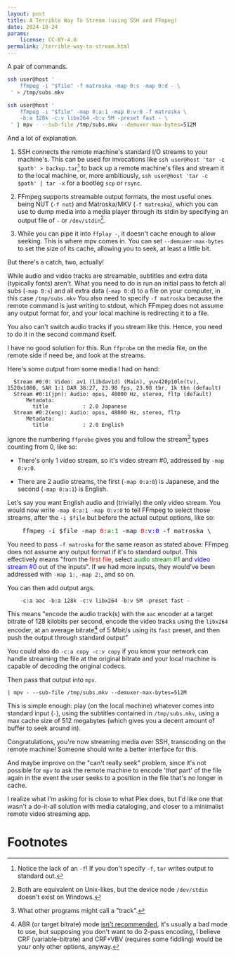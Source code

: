 ```yaml
---
layout: post
title: A Terrible Way To Stream (using SSH and FFmpeg)
date: 2024-10-24
params:
    license: CC-BY-4.0
permalink: /terrible-way-to-stream.html
---
```


A pair of commands.

```sh
ssh user@host '
    ffmpeg -i "$file" -f matroska -map 0:s -map 0:d - \
 ' > /tmp/subs.mkv

ssh user@host '
    ffmpeg -i "$file" -map 0:a:1 -map 0:v:0 -f matroska \
    -b:a 128k -c:v libx264 -b:v 5M -preset fast - \
 ' | mpv - --sub-file /tmp/subs.mkv --demuxer-max-bytes=512M
```

And a lot of explanation.

1. SSH connects the remote machine's standard I/O streams to your machine's.
   This can be used for invocations like
   `ssh user@host 'tar -c $path' > backup.tar`[^1]
    to back up a remote machine's files and stream it to the local machine,
    or, more ambitiously,
   `ssh user@host 'tar -c $path' | tar -x` for a bootleg `scp` or `rsync`.

2. FFmpeg supports streamable output formats,
   the most useful ones being NUT (`-f nut`) and Matroska/MKV (`-f matroska`),
   which you can use to dump media into a media player through its stdin
   by specifying an output file of `-` or `/dev/stdin`[^2].

3. While you can pipe it into `ffplay -`,
   it doesn't cache enough to allow seeking.
   This is where mpv comes in.
   You can set `--demuxer-max-bytes` to set the size of its cache,
   allowing you to seek, at least a little bit.

But there's a catch, two, actually!

While audio and video tracks are streamable,
subtitles and extra data (typically fonts) aren't.
What you need to do is run an initial pass
to fetch all subs (`-map 0:s`) and all extra data (`-map 0:d`) to
a file on your computer, in this case `/tmp/subs.mkv`
You also need to specify `-f matroska`
because the remote command is just writing to stdout,
which FFmpeg does not assume any output format for,
and your local machine is redirecting it to a file.

You also can't switch audio tracks if you stream like this.
Hence, you need to do it in the second command itself.

I have no good solution for this.
Run `ffprobe` on the media file, on the remote side if need be,
and look at the streams.

Here's some output from some media I had on hand:

```
  Stream #0:0: Video: av1 (libdav1d) (Main), yuv420p10le(tv), 1520x1080, SAR 1:1 DAR 38:27, 23.98 fps, 23.98 tbr, 1k tbn (default)
  Stream #0:1(jpn): Audio: opus, 48000 Hz, stereo, fltp (default)
      Metadata:
        title           : 2.0 Japanese
  Stream #0:2(eng): Audio: opus, 48000 Hz, stereo, fltp
      Metadata:
        title           : 2.0 English
```

Ignore the numbering `ffprobe` gives you
and follow the stream[^3]
types counting from 0,
like so:

* There's only 1 video stream, so it's video stream #0, addressed by `-map 0:v:0`.

* There are 2 audio streams, the first (`-map 0:a:0`) is Japanese,
  and the second (`-map 0:a:1`) is English.

Let's say you want English audio and (trivially) the only video stream.
You would now write `-map 0:a:1 -map 0:v:0`
to tell FFmpeg to select those streams, after the `-i $file` but before
the actual output options, like so:

<pre>
    ffmpeg -i $file -map <span style="color:red">0:</span><span style="color:green">a:1</span> -map <span style="color:red">0:</span><span style="color:blue">v:0</span> -f matroska \
</pre>

You need to pass `-f matroska` for the same reason as stated above:
FFmpeg does not assume any output format if it's to standard output.
This effectively means
"from the <span style="color:red">first file</span>,
select <span style="color:green">audio stream #1</span> and <span style="color:blue">video stream #0</span>
out of the inputs".
If we had more inputs,
they would've been addressed with `-map 1:`, `-map 2:`, and so on.

You can then add output args.

```
    -c:a aac -b:a 128k -c:v libx264 -b:v 5M -preset fast -
```

This means "encode the audio track(s) with the `aac` encoder
at a target bitrate of 128 kilobits per second,
encode the video tracks using the `libx264` encoder, at an
average bitrate[^4] of 5 Mbit/s
using its `fast` preset,
and then push the output through standard output"

You could also do `-c:a copy -c:v copy`
if you know your network can handle
streaming the file at the original bitrate
and your local machine is capable of decoding the original codecs.

Then pass that output into `mpv`.

```
| mpv - --sub-file /tmp/subs.mkv --demuxer-max-bytes=512M
```

This is simple enough:
play (on the local machine) whatever comes into standard input (`-`),
using the subtitles contained in `/tmp/subs.mkv`,
using a max cache size of 512 megabytes
(which gives you a decent amount of buffer to seek around in).

Congratulations, you're now streaming media over SSH,
transcoding on the remote machine!
Someone should write a better interface for this.

And maybe improve on the "can't really seek" problem,
since it's not possible for `mpv` to ask the remote machine to encode
'*that* part' of the file again in the event the user seeks to a
position in the file that's no longer in cache.

I realize what I'm asking for is close to what Plex does,
but I'd like one that wasn't a do-it-all solution with media cataloging,
and closer to a minimalist remote video streaming app.

# Footnotes

[^1]: Notice the lack of an `-f`!
      If you don't specify `-f`, `tar` writes output to standard out.

[^2]: Both are equivalent on Unix-likes,
      but the device node `/dev/stdin` doesn't exist on Windows.

[^3]: What other programs might call a "track".

[^4]: ABR (or target bitrate) mode
      [isn't recommended](https://slhck.info/video/2017/03/01/rate-control.html#average-bitrate-abr-also-target-bitrate),
      it's usually a bad mode to use,
      but supposing you don't want to do 2-pass encoding,
      I believe CRF (variable-bitrate) and CRF+VBV (requires some fiddling)
      would be your only other options, anyway.
